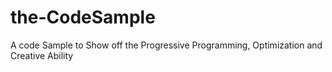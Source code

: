 # the-CodeSample
A code Sample to Show off the Progressive Programming, Optimization and Creative Ability
